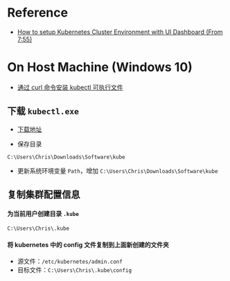 # Reference

- [How to setup Kubernetes Cluster Environment with UI Dashboard (From 7:55)](https://www.youtube.com/watch?v=3KupfEUC10Q)

# On Host Machine (Windows 10)

- [通过 curl 命令安装 kubectl 可执行文件](https://kubernetes.io/zh/docs/tasks/tools/install-kubectl/#%e5%9c%a8-windows-%e4%b8%8a%e7%94%a8-chocolatey-%e5%ae%89%e8%a3%85-kubectl)

## 下载 `kubectl.exe`

- [下载地址](https://storage.googleapis.com/kubernetes-release/release/v1.17.0/bin/windows/amd64/kubectl.exe)

- 保存目录

```
C:\Users\Chris\Downloads\Software\kube
```

- 更新系统环境变量 `Path`，增加 `C:\Users\Chris\Downloads\Software\kube`

## 复制集群配置信息

#### 为当前用户创建目录 `.kube`

```
C:\Users\Chris\.kube
```

#### 将 kubernetes 中的 config 文件复制到上面新创建的文件夹

- 源文件：`/etc/kubernetes/admin.conf`
- 目标文件：`C:\Users\Chris\.kube\config`
